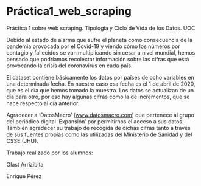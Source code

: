 # Práctica1_web_scraping
Práctica 1 sobre web scraping. Tipología y Ciclo de Vida de los Datos. UOC


Debido al estado de alarma que sufre el planeta como consecuencia de la pandemia provocada por el Covid-19 y viendo cómo los números por contagio y fallecidos se van multiplicando sin cesar a nivel mundial, hemos pensado que podríamos recolectar información sobre las cifras que está provocando la crisis del coronavirus en cada país.

El dataset contiene básicamente los datos por países de ocho variables en una determinada fecha. En nuestro caso esa fecha es el 1 de abril de 2020, que es el día que hemos tomado la muestra. Los datos se actualizan de un día para otro, por eso hay algunas cifras como la de incrementos, que se hace respecto al día anterior. 

Agradecer a ‘DatosMacro’ (www.datosmacro.com) que pertenece al grupo del periódico digital ‘Expansión’ por permitirnos el acceso a sus datos. También agradecer su trabajo de recogida de dichas cifras tanto a través de sus fuentes propias como las utilizadas del Ministerio de Sanidad y del CSSE (JHU).

Trabajo realizado por los alumnos:


Olast Arrizibita

Enrique Pérez
